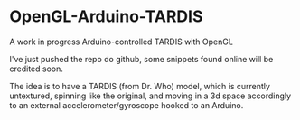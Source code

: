 # OpenGL-Arduino-TARDIS
A work in progress Arduino-controlled TARDIS with OpenGL

I've just pushed the repo do github, some snippets found online will be credited soon.

The idea is to have a TARDIS (from Dr. Who) model, which is currently untextured, spinning like the original, 
and moving in a 3d space accordingly to an external accelerometer/gyroscope hooked to an Arduino.
